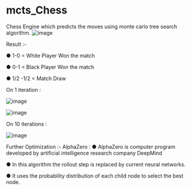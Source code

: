 # mcts_Chess
Chess Engine which predicts the moves using monte carlo tree search algorithm.
![image](https://user-images.githubusercontent.com/53829692/153834088-fd7626c1-180d-49bf-be28-4c3ce3f50ed1.png)

Result :-

●	1-0 = White Player Won the match

●	0-1 = Black Player Won the match

●	1/2 -1/2 = Match Draw

On 1 iteration :

![image](https://user-images.githubusercontent.com/53829692/153834153-b8dc51df-af00-4527-b8f7-23c4e086dd97.png)

![image](https://user-images.githubusercontent.com/53829692/153834184-a5ceb885-669a-485a-a651-3ec2bdcc80c4.png)

On 10 iterations :

![image](https://user-images.githubusercontent.com/53829692/153834237-2765b6df-6561-4935-8860-b2b780955acb.png)

Further Optimization :-
AlphaZero :
●	AlphaZero is computer program developed by artificial intelligence research company DeepMind 

●	In this algorithm the rollout step is replaced by current neural networks.

●	It uses the probability distribution of each child node to select the best node.

